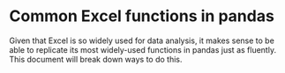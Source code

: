# Common Excel functions in pandas

Given that Excel is so widely used for data analysis, it makes sense to be able to replicate its most widely-used functions in pandas just as fluently. This document will break down ways to do this.

